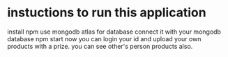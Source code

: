 # instuctions to run this application
install npm
use mongodb atlas for database
connect it with your mongodb database
npm start
now you can login your id and upload your own products with a prize.
you can see other's person products also.
